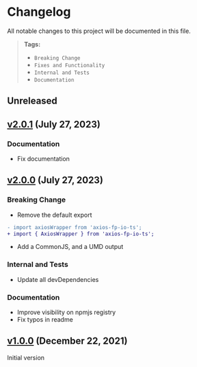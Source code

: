 # Changelog

All notable changes to this project will be documented in this file.

> **Tags:**
>
> - `Breaking Change`
> - `Fixes and Functionality`
> - `Internal and Tests`
> - `Documentation`

## Unreleased

## [v2.0.1] (July 27, 2023)

### Documentation

- Fix documentation

## [v2.0.0] (July 27, 2023)

### Breaking Change

- Remove the default export

```diff
- import axiosWrapper from 'axios-fp-io-ts';
+ import { AxiosWrapper } from 'axios-fp-io-ts';
```

- Add a CommonJS, and a UMD output

### Internal and Tests

- Update all devDependencies

### Documentation

- Improve visibility on npmjs registry
- Fix typos in readme

## [v1.0.0] (December 22, 2021)

Initial version

[v1.0.0]: https://github.com/xballoy/axios-fp-io-ts/releases/tag/v1.0.0
[v2.0.0]: https://github.com/xballoy/axios-fp-io-ts/releases/tag/v2.0.0
[v2.0.1]: https://github.com/xballoy/axios-fp-io-ts/releases/tag/v2.0.1

